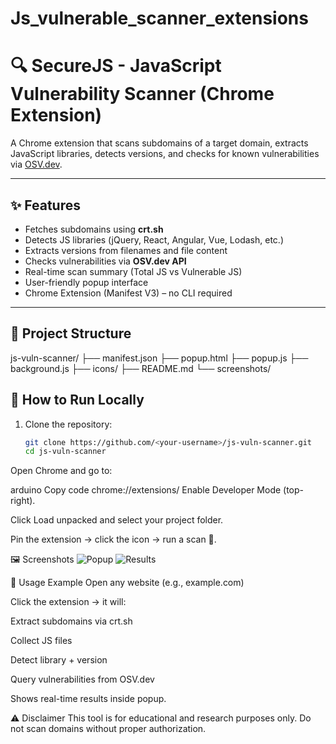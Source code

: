 # Js_vulnerable_scanner_extensions
# 🔍 SecureJS - JavaScript Vulnerability Scanner (Chrome Extension)

A Chrome extension that scans subdomains of a target domain, extracts JavaScript libraries, detects versions, and checks for known vulnerabilities via [OSV.dev](https://osv.dev).

---

## ✨ Features
- Fetches subdomains using **crt.sh**
- Detects JS libraries (jQuery, React, Angular, Vue, Lodash, etc.)
- Extracts versions from filenames and file content
- Checks vulnerabilities via **OSV.dev API**
- Real-time scan summary (Total JS vs Vulnerable JS)
- User-friendly popup interface
- Chrome Extension (Manifest V3) – no CLI required

---

## 📂 Project Structure
js-vuln-scanner/
├── manifest.json
├── popup.html
├── popup.js
├── background.js
├── icons/
├── README.md
└── screenshots/


## 🚀 How to Run Locally
1. Clone the repository:
   ```bash
   git clone https://github.com/<your-username>/js-vuln-scanner.git
   cd js-vuln-scanner
Open Chrome and go to:

arduino
Copy code
chrome://extensions/
Enable Developer Mode (top-right).

Click Load unpacked and select your project folder.

Pin the extension → click the icon → run a scan 🚀.

🖼️ Screenshots
![Popup](Js_vulenrable_scanner_extensions/screenshots/js_vulnerabilit1.PNG)
![Results](Js_vulenrable_scanner_extensions/screenshots/js_vulnerability.PNG)

📖 Usage Example
Open any website (e.g., example.com)

Click the extension → it will:

Extract subdomains via crt.sh

Collect JS files

Detect library + version

Query vulnerabilities from OSV.dev

Shows real-time results inside popup.

⚠️ Disclaimer
This tool is for educational and research purposes only.
Do not scan domains without proper authorization.
